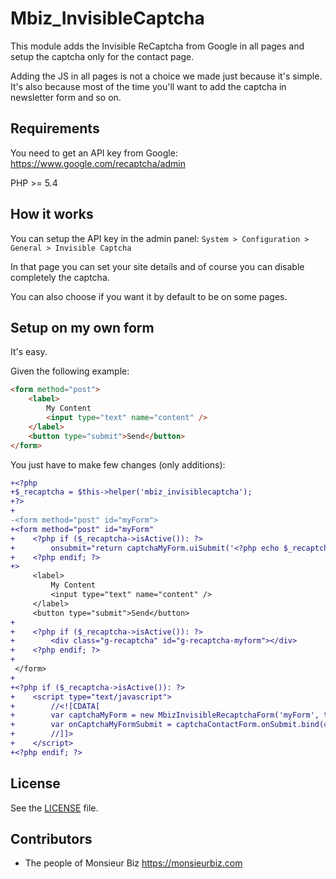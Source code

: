 # Mbiz_InvisibleCaptcha

This module adds the Invisible ReCaptcha from Google in all pages and setup the captcha only for the contact page.

Adding the JS in all pages is not a choice we made just because it's simple. It's also because most of the time you'll want to add the captcha in newsletter form and so on.

## Requirements

You need to get an API key from Google: https://www.google.com/recaptcha/admin

PHP >= 5.4

## How it works

You can setup the API key in the admin panel: `System > Configuration > General > Invisible Captcha`

In that page you can set your site details and of course you can disable completely the captcha.

You can also choose if you want it by default to be on some pages.

## Setup on my own form

It's easy.

Given the following example:

```html
<form method="post">
    <label>
        My Content
        <input type="text" name="content" />
    </label>
    <button type="submit">Send</button>
</form>
```

You just have to make few changes (only additions):

```diff
+<?php
+$_recaptcha = $this->helper('mbiz_invisiblecaptcha');
+?>
+
-<form method="post" id="myForm">
+<form method="post" id="myForm"
+    <?php if ($_recaptcha->isActive()): ?>
+        onsubmit="return captchaMyForm.uiSubmit('<?php echo $_recaptcha->getSiteKey(); ?>', onCaptchaMyFormSubmit, '#g-recaptcha-myform');"
+    <?php endif; ?>
+>
     <label>
         My Content
         <input type="text" name="content" />
     </label>
     <button type="submit">Send</button>
+
+    <?php if ($_recaptcha->isActive()): ?>
+        <div class="g-recaptcha" id="g-recaptcha-myform"></div>
+    <?php endif; ?>
+
 </form>
+
+<?php if ($_recaptcha->isActive()): ?>
+    <script type="text/javascript">
+        //<![CDATA[
+        var captchaMyForm = new MbizInvisibleRecaptchaForm('myForm', true);
+        var onCaptchaMyFormSubmit = captchaContactForm.onSubmit.bind(captchaMyForm);
+        //]]>
+    </script>
+<?php endif; ?>

```

## License

See the [LICENSE](https://github.com/monsieurbiz/Mbiz_InvisibleCaptcha/blob/master/LICENSE) file.

## Contributors

- The people of Monsieur Biz <https://monsieurbiz.com>